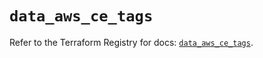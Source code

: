 # `data_aws_ce_tags`

Refer to the Terraform Registry for docs: [`data_aws_ce_tags`](https://registry.terraform.io/providers/hashicorp/aws/4.54.0/docs/data-sources/ce_tags).

